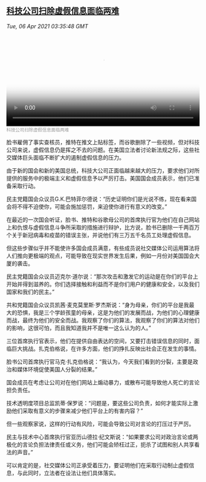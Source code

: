 <!--1617680342000-->
[科技公司扫除虚假信息面临两难](https://www.voachinese.com/a/tech-disinformation-hearing-20210405/5841756.html)
------

<div><i>Tue, 06 Apr 2021 03:35:48 GMT</i></div><video poster="https://images.weserv.nl?url=gdb.voanews.com/44cc6734-b148-4487-b538-c99937a323fd_tv_r1_s_w900.jpg" src="https://av.voanews.com/Videoroot/Pangeavideo/2021/04/4/44/44cc6734-b148-4487-b538-c99937a323fd_240p.mp4" style="width:100%" controls></video><div><small style="color: #999;">科技公司扫除虚假信息面临两难</small></div><p>脸书雇佣了事实查核员，推特在推文上贴标签，而谷歌删除了一些视频，但对科技公司来说，虚假信息仍是挥之不去的问题。在美国立法者讨论新法规之际，这些社交媒体巨头面临不断扩大的遏制虚假信息的压力。</p><p>由于新的国会和新的美国总统，科技大公司正面临越来越大的压力，要求他们对所提供的服务中的极端主义和虚假信息予以严厉打击。美国国会成员表示，他们已准备采取行动。</p><p>民主党籍国会众议员G.K.巴特菲尔德说：“历史证明你们是光说不练，现在看来国会将不得不迫使你，可能会施加惩罚，来迫使你进行有意义的改变。”</p><p>在最近的一次国会听证，脸书、推特和谷歌母公司的首席执行官为他们在自己网站上和仇恨与虚假信息斗争所采取的措施进行辩护，比方说，脸书已删除一千两百万个关于新冠病毒和疫苗的错误主张，并说他们有三万五千名员工处理虚假信息。</p><p>但这些步骤似乎并不能使许多国会成员满意，有些成员说社交媒体公司运用算法将人们推向更极端的观点，可能导致在现实世界发生后果，例如一月份对美国国会大厦的袭击。</p><p>民主党籍国会众议员迈克尔·道尔说：“那次攻击和激发它的运动是在你们的平台上开始并得到滋养的。你们选择接触和利益而不是你们用户的健康和安全，以及我们国家和我们的民主。”</p><p>共和党籍国会众议员凯茜·麦克莫里斯·罗杰斯说：“身为母亲，你们的平台是我最大的恐惧，我是三个学龄孩童的母亲，这是为他们的发展而战，为他们的心理健康而战，最终为他们的安全而战。我观察了你们的算法，我观察了你们的算法对他们的影响，这很可怕，而且我知道我并不是唯一这么认为的人。”</p><p>三位首席执行官表示，他们在提供自由表达的空间，又要打击错误信息的同时，面临巨大挑战。扎克伯格说，在许多方面，他们的挣扎反映出社会正在发生的事情。</p><p>脸书公司首席执行官马克·扎克伯格说：“我认为，今天我们看到的分裂，主要是政治和媒体环境促使美国人分裂的结果。”</p><p>国会成员在考虑让公司对在他们网站上煽动暴力，或散布可能导致他人死亡的言论担负责任。</p><p>技术透明度项目总监凯蒂·保罗说：“问题是，要这些公司负责，如何才能实际上激励他们采取有意义的步骤来减少他们平台上的有害内容？”</p><p>但一些观察家说，这样的行动有风险，可能会导致公司对言论的打压过于严厉。</p><p>民主与技术中心首席执行官亚历山德拉·纪文斯说：“如果要求公司对政治言论或两极化的言论负担法律责任或义务，他们可能会矫枉过正，扼杀了试图和别人共享看法的声音。”</p><p>可以肯定的是，社交媒体公司正承受着压力，要证明他们在采取行动制止虚假信息，与此同时，立法者在设法让他们具体落实。</p>
